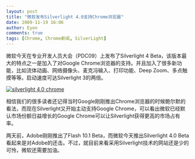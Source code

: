 ```yaml
---
layout: post
title: "微软发布Silverlight 4.0支持Chrome浏览器"
date: 2009-11-19 16:06
author: Eyon
comments: true
tags: [Chrome, Chrome新闻, SilverLight]
---
```

微软今天在专业开发人员大会（PDC09）上发布了Silverlight 4 Beta，该版本最大的特点之一是加入了对Google Chrome浏览器的支持。并且加入了很多新功能，比如流体动画、网络摄像头、麦克冯输入、打印功能、Deep Zoom、多点触摸等等。启动速度可达Silverlight 3的两倍。

<a href="http://img.chromi.org/2009/11/silverlight-4.0-chrome.jpg">![silverlight 4.0 chrome](http://img.chromi.org/2009/11/silverlight-4.0-chrome.jpg "silverlight 4.0 chrome")</a>

相信我们的很多读者还记得当时Google刚刚推出Chrome浏览器的时候鲍尔默的看法，而现在Silverlight又开始主动支持Google Chrome，可以看出微软已经默认市场份额日益增长的Google Chrome可以让Silverlight获得更高的市场占有率。

两天前，Adobe刚刚推出了Flash 10.1 Beta，而微软今天推出Silverlight 4.0 Beta看起来是对Adobe的还击。不过，就目前来看采用Silverlight技术的网站还是少的可怜，微软还需要加油。

